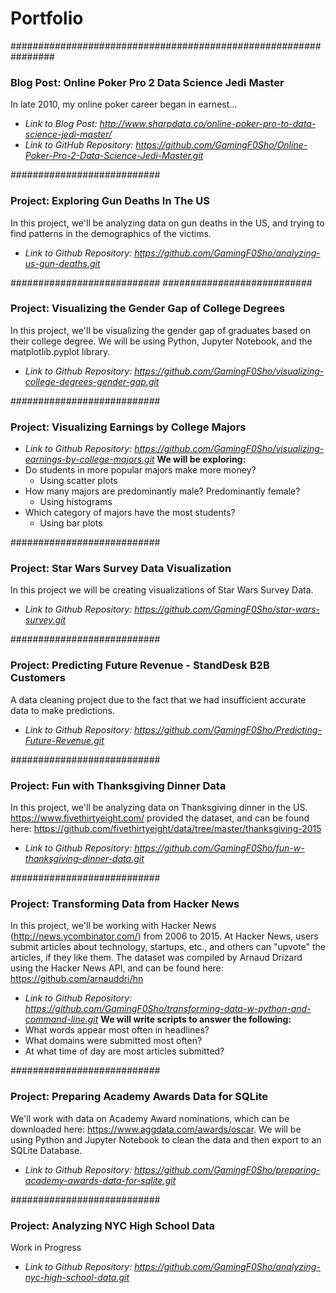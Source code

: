 # Portfolio
################################################################
### Blog Post: Online Poker Pro 2 Data Science Jedi Master
In late 2010, my online poker career began in earnest...
- *Link to Blog Post: http://www.sharpdata.co/online-poker-pro-to-data-science-jedi-master/*
- *Link to GitHub Repository: https://github.com/GamingF0Sho/Online-Poker-Pro-2-Data-Science-Jedi-Master.git*


###########################
### Project: Exploring Gun Deaths In The US
In this project, we'll be analyzing data on gun deaths in the US, and trying to find patterns in the demographics of the victims.
- *Link to Github Repository: https://github.com/GamingF0Sho/analyzing-us-gun-deaths.git*

###########################
###########################
### Project: Visualizing the Gender Gap of College Degrees
In this project, we'll be visualizing the gender gap of graduates based on their college degree. We will be using Python, Jupyter Notebook, and the matplotlib.pyplot library.
- *Link to Github Repository: https://github.com/GamingF0Sho/visualizing-college-degrees-gender-gap.git*

###########################
### Project: Visualizing Earnings by College Majors
- *Link to Github Repository: https://github.com/GamingF0Sho/visualizing-earnings-by-college-majors.git*
**We will be exploring:**
- Do students in more popular majors make more money?
  - Using scatter plots
- How many majors are predominantly male? Predominantly female?
  - Using histograms
- Which category of majors have the most students?
  - Using bar plots


###########################
### Project: Star Wars Survey Data Visualization
In this project we will be creating visualizations of Star Wars Survey Data.
- *Link to Github Repository: https://github.com/GamingF0Sho/star-wars-survey.git*

###########################
### Project: Predicting Future Revenue - StandDesk B2B Customers
A data cleaning project due to the fact that we had insufficient accurate data to make predictions.
- *Link to Github Repository: https://github.com/GamingF0Sho/Predicting-Future-Revenue.git*

###########################
### Project: Fun with Thanksgiving Dinner Data
In this project, we'll be analyzing data on Thanksgiving dinner in the US. https://www.fivethirtyeight.com/ provided the dataset, and can be found here: https://github.com/fivethirtyeight/data/tree/master/thanksgiving-2015
- *Link to Github Repository: https://github.com/GamingF0Sho/fun-w-thanksgiving-dinner-data.git*

###########################
### Project: Transforming Data from Hacker News
In this project, we'll be working with Hacker News (http://news.ycombinator.com/) from 2006 to 2015. At Hacker News, users submit articles about technology, startups, etc., and others can "upvote" the articles, if they like them. The dataset was compiled by Arnaud Drizard using the Hacker News API, and can be found here: https://github.com/arnauddri/hn
- *Link to Github Repository: https://github.com/GamingF0Sho/transforming-data-w-python-and-command-line.git*
**We will write scripts to answer the following:**
- What words appear most often in headlines?
- What domains were submitted most often?
- At what time of day are most articles submitted?

###########################
### Project: Preparing Academy Awards Data for SQLite
We'll work with data on Academy Award nominations, which can be downloaded here: https://www.aggdata.com/awards/oscar. We will be using Python and Jupyter Notebook to clean the data and then export to an SQLite Database.
- *Link to Github Repository: https://github.com/GamingF0Sho/preparing-academy-awards-data-for-sqlite.git*

###########################
### Project: Analyzing NYC High School Data
Work in Progress
- *Link to Github Repository: https://github.com/GamingF0Sho/analyzing-nyc-high-school-data.git*

